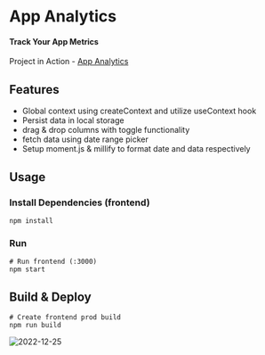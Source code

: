# App Analytics

#### Track Your App Metrics

Project in Action - [App Analytics](https://app-analytics.netlify.app/)

## Features

- Global context using createContext and utilize useContext hook
- Persist data in local storage
- drag & drop columns with toggle functionality
- fetch data using date range picker
- Setup moment.js & millify to format date and data respectively

## Usage

### Install Dependencies (frontend)

```
npm install
```

### Run

```
# Run frontend (:3000)
npm start

```

## Build & Deploy

```
# Create frontend prod build
npm run build

```
![2022-12-25](https://user-images.githubusercontent.com/88419331/209474719-c4d2bae4-e38f-4560-8172-d5b0cb9c0152.png)
